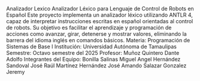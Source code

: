 Analizador Lexico
Analizador Léxico para Lenguaje de Control de Robots en Español
Este proyecto implementa un analizador léxico utilizando ANTLR 4, capaz de interpretar instrucciones escritas en español orientadas al control de robots. Su objetivo es facilitar el aprendizaje y programación de acciones como avanzar, girar, detenerse y mostrar valores, eliminando la barrera del idioma inglés en comandos básicos.
Materia: Programación de Sistemas de Base I
Institución: Universidad Autónoma de Tamaulipas
Semestre: Octavo semestre del 2025
Profesor: Muñoz Quintero Dante Adolfo
Integrantes del Equipo:
Bonilla Salinas Miguel Angel
Hernández Sandoval José Raúl
Martínez Hernández José Amando
Salazar Gonzalez Jeremy
